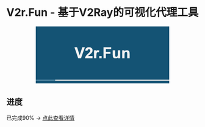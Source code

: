 # V2r.Fun - 基于V2Ray的可视化代理工具

<div align="center">
<img src="https://github.com/skai-zhang/V2R.Fun/blob/master/ui-1.png?raw=true" alt="V2R.Fun">
</div>

## 进度

已完成90% -> [点此查看详情](https://github.com/skai-zhang/V2R.Fun/releases/latest)